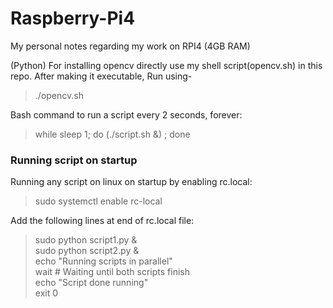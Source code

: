 # Raspberry-Pi4
My personal notes regarding my work on RPI4 (4GB RAM)

(Python) For installing opencv directly use my shell script(opencv.sh) in this repo.
After making it executable, Run using-

> ./opencv.sh <br>

Bash command to run a script every 2 seconds, forever:
> while sleep 1; do (./script.sh &) ; done
### Running script on startup
Running any script on linux on startup by enabling rc.local:
> sudo systemctl enable rc-local <br>



Add the following lines at end of rc.local file: 
> sudo python script1.py & <br>
> sudo python script2.py & <br>
> echo "Running scripts in parallel" <br>
> wait # Waiting until both scripts finish <br>
> echo "Script done running" <br>
> exit 0
